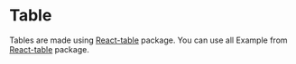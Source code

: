 # Table

Tables are made using [React-table](https://react-table-v7.tanstack.com/) package. You can use all Example from [React-table](https://react-table-v7.tanstack.com/) package.
